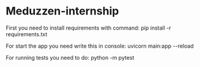 # Meduzzen-internship

First you need to install requirements with command:
pip install -r requirements.txt

For start the app you need write this in console:
uvicorn main:app --reload

For running tests you need to do:
python -m pytest